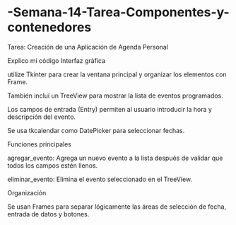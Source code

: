 # -Semana-14-Tarea-Componentes-y-contenedores
Tarea: Creación de una Aplicación de Agenda Personal

Explico mi código
Interfaz gráfica

utilize Tkinter para crear la ventana principal y organizar los elementos con Frame.

También incluí un TreeView para mostrar la lista de eventos programados.

Los campos de entrada (Entry) permiten al usuario introducir la hora y descripción del evento.

Se usa tkcalendar como DatePicker para seleccionar fechas.

Funciones principales

agregar_evento: Agrega un nuevo evento a la lista después de validar que todos los campos estén llenos.

eliminar_evento: Elimina el evento seleccionado en el TreeView.

Organización

Se usan Frames para separar lógicamente las áreas de selección de fecha, entrada de datos y botones.



